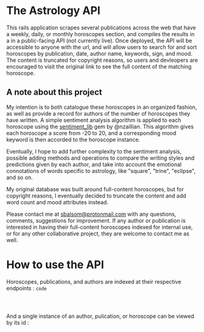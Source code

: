# The Astrology API

This rails application scrapes several publications across the web that have a weekly, daily, or monthly horoscopes section, and compiles the results in a  in a public-facing API (not currently live). Once deployed, the API will be accessible to anyone with the url, and will allow users to search for and sort horoscopes by publication, date, author name, keywords, sign, and mood. The content is truncated for copyright reasons, so users and devleopers are encouraged to visit the original link to see the full content of the matching horoscope.

## A note about this project

My intention is to both catalogue these horoscopes in an organized fashion, as well as provide a record for authors of the number of horoscopes they have written. A simple sentiment analysis algorithm is applied to each horoscope using the [sentiment_lib](https://github.com/nzaillian/sentiment_lib) gem by @nzaillian. This algorithm gives each horoscope a score from -20 to 20, and a corresponding mood keyword is then accorded to the horoscope instance. 

Eventually, I hope to add further complexity to the sentiment analysis, possible adding methods and operations to compare the writing styles and predictions given by each author, and take into account the emotional connotations of words specific to astrology, like "square", "trine", "eclipse", and so on. 

My original database was built around full-content horoscopes, but for copyright reasons, I eventually decided to truncate the content and add word count and mood attributes instead.

Please contact me at sbalsom@protonmail.com with any questions, comments, suggestions for improvement. If any author or publication is interested in having their full-content horoscopes indexed for internal use, or for any other collaborative project, they are welcome to contact me as well.

# How to use the API

Horoscopes, publications, and authors are indexed at their respective endpoints :
` code `

```/api/v1/horoscopes
```

```  /api/v1/authors/ 
```

``` /api/v1/publications/
```

And a single instance of an author, pulication, or horoscope can be viewed by its id :

```/api/v1/horoscopes/:id
```

```  /api/v1/authors/:id 
```

``` /api/v1/horoscopes/:id
```

``` /api/v1/publications/:id
```



